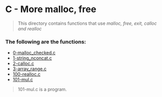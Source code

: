# C - More malloc, free
> This directory contains functions that use *malloc, free, exit, calloc and realloc* 
### The following are the functions:
 - [0-malloc_checked.c](https://github.com/Sylvester254/alx-low_level_programming/blob/master/0x0C-more_malloc_free/0-malloc_checked.c)
 - [1-string_nconcat.c]()
 - [2-calloc.c]()
 - [3-array_range.c]()
 - [100-realloc.c]()
 - [101-mul.c]()
 > 101-mul.c is a program.